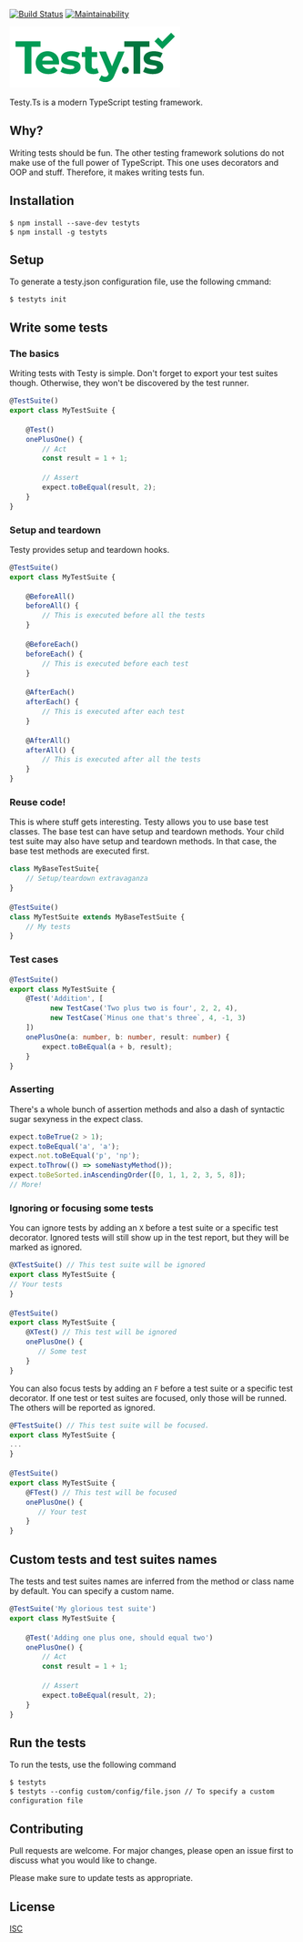 [![Build Status](https://travis-ci.org/Testy/TestyTs.svg?branch=master)](https://travis-ci.org/Testy/TestyTs)
[![Maintainability](https://api.codeclimate.com/v1/badges/66d7c2c5c60a4919d593/maintainability)](https://codeclimate.com/github/Testy/TestyTs/maintainability)

![Testy.Ts logo](./img/testy_colour_rgb_transparent.png)

Testy.Ts is a modern TypeScript testing framework.

## Why?
Writing tests should be fun. The other testing framework solutions do not make use of the full power of TypeScript. This one uses decorators and OOP and stuff. Therefore, it makes writing tests fun.

## Installation

```
$ npm install --save-dev testyts
$ npm install -g testyts
```

## Setup

To generate a testy.json configuration file, use the following cmmand:

```
$ testyts init
```


## Write some tests

### The basics 
Writing tests with Testy is simple. Don't forget to export your test suites though. Otherwise, they won't be discovered by the test runner.

```ts
@TestSuite()
export class MyTestSuite {

    @Test()
    onePlusOne() {
        // Act
        const result = 1 + 1;
        
        // Assert
        expect.toBeEqual(result, 2);
    }
}
```

### Setup and teardown

Testy provides setup and teardown hooks.

```ts
@TestSuite()
export class MyTestSuite {

    @BeforeAll()
    beforeAll() {
        // This is executed before all the tests
    }

    @BeforeEach()
    beforeEach() {
        // This is executed before each test
    }

    @AfterEach()
    afterEach() {
        // This is executed after each test
    }
    
    @AfterAll()
    afterAll() {
        // This is executed after all the tests
    }
}
```

### Reuse code!

This is where stuff gets interesting. Testy allows you to use base test classes. The base test can have setup and teardown methods. Your child test suite may also have setup and teardown methods. In that case, the base test methods are executed first.

```ts
class MyBaseTestSuite{
    // Setup/teardown extravaganza
}

@TestSuite()
class MyTestSuite extends MyBaseTestSuite {
    // My tests
}
```

### Test cases

```ts
@TestSuite()
export class MyTestSuite {
    @Test('Addition', [
          new TestCase('Two plus two is four', 2, 2, 4),
          new TestCase(`Minus one that's three`, 4, -1, 3)
    ])
    onePlusOne(a: number, b: number, result: number) {
        expect.toBeEqual(a + b, result);
    }
}
```

### Asserting

There's a whole bunch of assertion methods and also a dash of syntactic sugar sexyness in the expect class.

```ts
expect.toBeTrue(2 > 1);
expect.toBeEqual('a', 'a');
expect.not.toBeEqual('p', 'np');
expect.toThrow(() => someNastyMethod());
expect.toBeSorted.inAscendingOrder([0, 1, 1, 2, 3, 5, 8]);
// More!
```

### Ignoring or focusing some tests

You can ignore tests by adding an `X` before a test suite or a specific test decorator. Ignored tests will still show up in the test report, but they will be marked as ignored.

```ts
@XTestSuite() // This test suite will be ignored
export class MyTestSuite { 
// Your tests
}

@TestSuite()
export class MyTestSuite {
    @XTest() // This test will be ignored
    onePlusOne() {
       // Some test
    }
}
```

You can also focus tests by adding an `F` before a test suite or a specific test decorator. If one test or test suites are focused, only those will be runned. The others will be reported as ignored.

```ts
@FTestSuite() // This test suite will be focused.
export class MyTestSuite { 
...
}

@TestSuite()
export class MyTestSuite {
    @FTest() // This test will be focused
    onePlusOne() {
       // Your test
    }
}
```

## Custom tests and test suites names 

The tests and test suites names are inferred from the method or class name by default. You can specify a custom name.

```ts
@TestSuite('My glorious test suite')
export class MyTestSuite {

    @Test('Adding one plus one, should equal two')
    onePlusOne() {
        // Act
        const result = 1 + 1;
        
        // Assert
        expect.toBeEqual(result, 2);
    }
}
```

## Run the tests

To run the tests, use the following command

```
$ testyts
$ testyts --config custom/config/file.json // To specify a custom configuration file
```

## Contributing
Pull requests are welcome. For major changes, please open an issue first to discuss what you would like to change.

Please make sure to update tests as appropriate.

## License
[ISC](./LICENSE)
